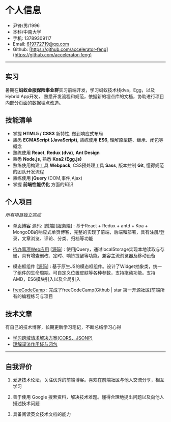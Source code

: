 ﻿# 个人信息

 - 尹锋/男/1996 
 - 本科/中南大学 
 - 手机: 13789309117
 - Email: 619772719@qq.com
 - Github: [https://github.com/accelerator-feng](https://github.com/accelerator-feng)

---

## 实习
  暑期在**蚂蚁金服保险事业群**实习前端开发，学习蚂蚁技术栈dva，Egg，以及Hybrid App开发，
  熟悉开发流程和规范，依据新的埋点库的文档，协助进行项目内部分页面的数据埋点改造。

## 技能清单

- 掌握 **HTML5 / CSS3** 新特性, 做到响应式布局
- 熟悉 **ECMAScript (JavaScript)**, 熟练使用 **ES6**, 理解原型链、继承、闭包等概念
- 熟练使用 **React**, **Redux (dva)**, **Ant Design**
- 熟悉 **Node.js**, 熟悉 **Koa2 (Egg.js)**
- 熟练使用构建工具 **Webpack**, CSS预处理工具 **Sass**, 版本控制 **Git**, 懂得规范的团队开发流程
- 熟练使用 **jQuery** (DOM,事件,Ajax)
- 掌握 **前端性能优化** 方面的知识

## 个人项目

*所有项目独立完成*

 - [单页博客](http://39.108.173.226/) 源码: [[前端](https://github.com/accelerator-feng/AccBlog)][[服务端](https://github.com/accelerator-feng/AccBlogServer)] : 基于React + Redux + antd + Koa + MongoDB的响应式单页博客，完整的实现了前端，后端和部署，具有注册/登录，文章浏览、评论、分类、归档等功能

 - [待办事项Web应用](http://yinfengblog.xyz/TodoList/) [[源码](https://github.com/accelerator-feng/TodoList)] : 使用jQuery，通过localStorage实现本地读取与存储，具有增查删改、定时、响铃提醒等功能。兼容主流浏览器及移动设备
 
 - 模态框组件 [[源码](https://github.com/accelerator-feng/Acc-msg-component)] : 基于原生JS的模态框组件。设计了Widget抽象类，统一了组件的生命周期。可自定义位置皮肤等各种参数，支持拖动功能。支持AMD，ES6模块引入以及全局引入

 - [freeCodeCamp](https://freecodecamp.cn/accelerator-feng) : 完成了freeCodeCamp(Github | star 第一开源社区)前端所有的编程练习与项目


## 技术文章

有自己的技术博客，长期更新学习笔记，不断总结学习心得

- [学习跨域请求解决方案(CORS、JSONP)](http://39.108.173.226/#/article/594cd3693d3ce0e28bbfe8c8)
- [理解词法作用域与闭包](http://39.108.173.226/#/article/594ccd2f3d3ce0e28bbfe8c6) 

---

## 自我评价

1. 爱逛技术论坛，关注优秀的前端博客。喜欢在前端社区与他人交流分享，相互学习

2. 善于使用 Google 搜索资料，解决技术难题。懂得合理地提出问题以及向他人描述技术问题

3. 具备阅读英文技术文档的能力
